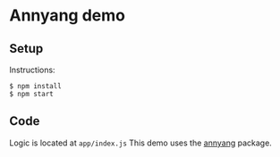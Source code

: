 # Annyang demo

## Setup
Instructions:
```
$ npm install
$ npm start
```

## Code
Logic is located at `app/index.js`
This demo uses the [annyang](https://github.com/TalAter/annyang) package.
